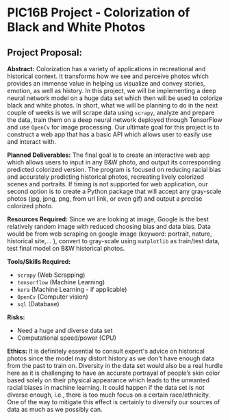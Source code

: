 # PIC16B Project - Colorization of Black and White Photos

## Project Proposal:

**Abstract:**
Colorization has a variety of applications in recreational and historical context. It transforms how we see and perceive photos which provides an immense value in helping us visualize and convey stories, emotion, as well as history. In this project, we will be implementing a deep neural network model on a huge data set which then will be used to colorize black and white photos. In short, what we will be planning to do in the next couple of weeks is we will scrape data using ``scrapy``, analyze and prepare the data, train them on a deep neural network deployed through TensorFlow and use ``OpenCv`` for image processing. Our ultimate goal for this project is to construct a web app that has a basic API which allows user to easily use and interact with.

**Planned Deliverables:**
The final goal is to create an interactive web app which allows users to input in any B&W photo, and output its corresponding predicted colorized version. The program is focused on reducing racial bias and accurately predicting historical photos, recreating lively colorized scenes and portraits. 
If timing is not supported for web application, our second option is to create a Python package that will accept any gray-scale photos (jpg, jpng, png, from url link, or even gif) and output a precise colorized photo.

**Resources Required:**
Since we are looking at image, Google is the best relatively random image with reduced choosing bias and data bias.
Data would be from web scraping on google image (keyword: portrait, nature, historical site,... ), convert to gray-scale using ``matplotlib`` as train/test data, test final model on B&W historical photos.

**Tools/Skills Required:**
- ``scrapy`` (Web Scrapping)
- ``tensorflow`` (Machine Learning)
- ``kera`` (Machine Learning - if applicable)
- ``OpenCv`` (Computer vision)
- ``sql`` (Database)

**Risks:**
- Need a huge and diverse data set
- Computational speed/power (CPU)

**Ethics:**
It is definitely essential to consult expert's advice on historical photos since the model may distort history as we don't have enough data from the past to train on.
Diversity in the data set would also be a real hurdle here as it is challenging to have an accurate portrayal of people’s skin color based solely on their physical appearance which leads to the unwanted racial biases in machine learning. It could happen if the data set is not diverse enough, i.e., there is too much focus on a certain race/ethnicity. One of the way to mitigate this effect is certainly to diversify our sources of data as much as we possibly can.

